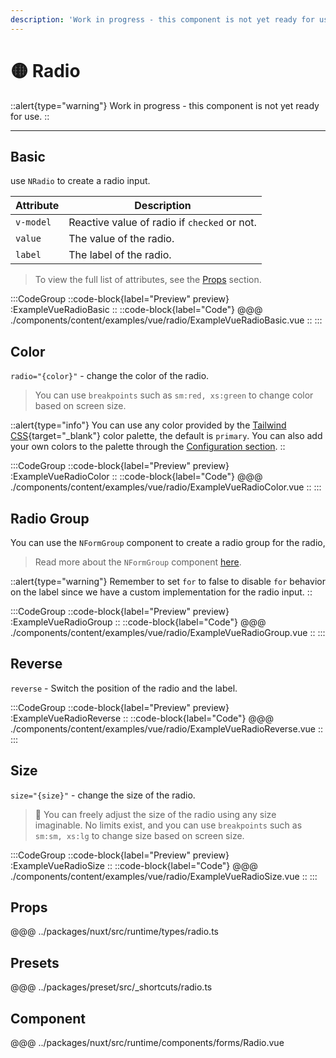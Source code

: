 ```yaml
---
description: 'Work in progress - this component is not yet ready for use.'
---
```


# 🟡 Radio

::alert{type="warning"}
Work in progress - this component is not yet ready for use.
::

---

## Basic

use `NRadio` to create a radio input.

| Attribute | Description                                |
| --------- | ------------------------------------------ |
| `v-model` | Reactive value of radio if `checked` or not. |
| `value`   | The value of the radio.                    |
| `label`   | The label of the radio.                    |

> To view the full list of attributes, see the [Props](#props) section.

:::CodeGroup
  ::code-block{label="Preview" preview}
    :ExampleVueRadioBasic
  ::
  ::code-block{label="Code"}
@@@ ./components/content/examples/vue/radio/ExampleVueRadioBasic.vue
  ::
:::

## Color

`radio="{color}"` - change the color of the radio.

> You can use `breakpoints` such as `sm:red, xs:green` to change color based on screen size.

::alert{type="info"}
You can use any color provided by the [Tailwind CSS](https://tailwindcss.com/docs/customizing-colors){target="_blank"} color palette, the default is `primary`. You can also add your own colors to the palette through the [Configuration section](/getting-started/configuration).
::

:::CodeGroup
  ::code-block{label="Preview" preview}
    :ExampleVueRadioColor
  ::
  ::code-block{label="Code"}
@@@ ./components/content/examples/vue/radio/ExampleVueRadioColor.vue
  ::
:::

## Radio Group

You can use the `NFormGroup` component to create a radio group for the radio,

> Read more about the `NFormGroup` component [here](/forms/form-group).

::alert{type="warning"}
  Remember to set `for` to false to disable `for` behavior on the label since we have a custom implementation for the radio input.
::

:::CodeGroup
  ::code-block{label="Preview" preview}
    :ExampleVueRadioGroup
  ::
  ::code-block{label="Code"}
@@@ ./components/content/examples/vue/radio/ExampleVueRadioGroup.vue
  ::
:::

## Reverse

`reverse` - Switch the position of the radio and the label.

:::CodeGroup
  ::code-block{label="Preview" preview}
    :ExampleVueRadioReverse
  ::
  ::code-block{label="Code"}
@@@ ./components/content/examples/vue/radio/ExampleVueRadioReverse.vue
  ::
:::

## Size

`size="{size}"` - change the size of the radio.

> 🚀 You can freely adjust the size of the radio using any size imaginable. No limits exist, and you can use `breakpoints` such as `sm:sm, xs:lg` to change size based on screen size.

:::CodeGroup
  ::code-block{label="Preview" preview}
    :ExampleVueRadioSize
  ::
  ::code-block{label="Code"}
@@@ ./components/content/examples/vue/radio/ExampleVueRadioSize.vue
  ::
:::

## Props
@@@ ../packages/nuxt/src/runtime/types/radio.ts

## Presets
@@@ ../packages/preset/src/_shortcuts/radio.ts

## Component
@@@ ../packages/nuxt/src/runtime/components/forms/Radio.vue
